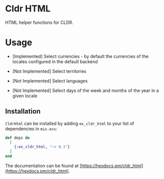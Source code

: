 # Cldr HTML

HTML helper functions for CLDR.

# Usage

* [Implemented] Select currencies - by default the currencies of the locales configured in the default backend

* [Not Implemented] Select territories

* [Not Implemented] Select languages

* [Not Implemented] Select days of the week and months of the year in a given locale

## Installation

`CldrHtml` can be installed by adding `ex_cldr_html` to your list of dependencies in `mix.exs`:

```elixir
def deps do
  [
    {:ex_cldr_html, "~> 0.1"}
  ]
end
```
The documentation can be found at [https://hexdocs.pm/cldr_html](https://hexdocs.pm/cldr_html).

